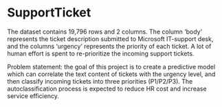 # SupportTicket
The dataset contains 19,796 rows and 2 columns. The column ‘body’ represents the ticket description submitted to Microsoft IT-support desk, and the columns ‘urgency’ represents the priority of each ticket. A lot of human effort is spent to re-prioritize the incoming support tickets.

Problem statement: the goal of this project is to create a predictive model which can correlate the text content of tickets with the urgency level, and then classify incoming tickets into three priorities (P1/P2/P3). The autoclassification process is expected to reduce HR cost and increase service efficiency.
